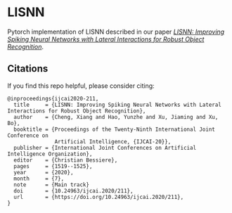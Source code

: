 # LISNN
Pytorch implementation of LISNN described in our paper [*LISNN: Improving Spiking Neural Networks with Lateral Interactions for Robust Object Recognition*](https://www.ijcai.org/Proceedings/2020/0211.pdf).

## Citations

If you find this repo helpful, please consider citing:
```
@inproceedings{ijcai2020-211,
  title     = {LISNN: Improving Spiking Neural Networks with Lateral Interactions for Robust Object Recognition},
  author    = {Cheng, Xiang and Hao, Yunzhe and Xu, Jiaming and Xu, Bo},
  booktitle = {Proceedings of the Twenty-Ninth International Joint Conference on
               Artificial Intelligence, {IJCAI-20}},
  publisher = {International Joint Conferences on Artificial Intelligence Organization},             
  editor    = {Christian Bessiere},	
  pages     = {1519--1525},
  year      = {2020},
  month     = {7},
  note      = {Main track}
  doi       = {10.24963/ijcai.2020/211},
  url       = {https://doi.org/10.24963/ijcai.2020/211},
}
```
